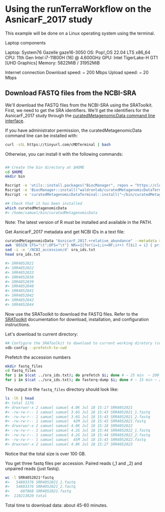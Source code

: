 # Using the runTerraWorkflow on the AsnicarF_2017 study

This example will be done on a Linux operating system using the
terminal.

Laptop components

Laptop: System76 Gazelle gaze16-3050
OS: Pop!_OS 22.04 LTS x86_64
CPU: 11th Gen Intel i7-11800H (16) @ 4.600GHz
GPU: Intel TigerLake-H GT1 [UHD Graphics]
Memory: 5822MiB / 31952MiB

Internet connection
Download speed: ~ 200 Mbps
Upload speed: ~ 20 Mbps

## Download FASTQ files from the NCBI-SRA

We'll download the FASTQ files from the NCBI-SRA using the SRAToolkit. First,
we need to get the SRA identifiers. We'll get the identifiers for the 
AsnicarF_2017 study through the 
[curatedMetagenomicData command line interface](https://github.com/waldronlab/curatedMetagenomicDataTerminal).

If you have administrator permission, the curatedMetagenomicData command line 
can be installed with:

```bash
curl -sSL https://tinyurl.com/cMDTerminal | bash
```

Otherwise, you can install it with the following commands: 

```bash

## Create the bin directory at $HOME
cd $HOME
mkdir bin

Rscript -e 'utils::install.packages("BiocManager", repos = "https://cloud.r-project.org/")'
Rscript -e 'BiocManager::install("waldronlab/curatedMetagenomicDataTerminal")'
Rscript -e 'curatedMetagenomicDataTerminal::install("~/bin/curatedMetagenomicData")'

## Check that it has been installed
which curatedMetagenomicData
#> /home/samuel/bin/curatedMetagenomicData
```

Note: The latest version of R must be installed and available in the PATH.

Get AsnicarF_2017 metadata and get NCBI IDs in a text file:

```bash
curatedMetagenomicData "AsnicarF_2017.+relative_abundance" --metadata > AsnicarF_2017_metadata.tsv
awk 'BEGIN {FS="\t";OFS="\t"} NR==1{for(i=1;i<=NF;i++) f[$i] = i} { print $(f["NCBI_accession"]) }' AsnicarF_2017_metadata.tsv > sra_ids.txt
sed -i -e '/NCBI_accession/d' sra_ids.txt
head sra_ids.txt

#> SRR4052021
#> SRR4052022
#> SRR4052033
#> SRR4052038
#> SRR4052039
#> SRR4052040
#> SRR4052041
#> SRR4052042
#> SRR4052043
#> SRR4052044
```

Now use the SRAToolkit to download the FASTQ files. Refer to the
[SRAToolkit](https://github.com/ncbi/sra-tools/wiki) documentation for download, installation, and configuration
instructions.

Let's download to current directory:

```bash
## Configure the SRAToolkit to download to current working diretory (cwd)
vdb-config --prefetch-to-cwd
```

Prefetch the accession numbers

```bash
mkdir fastq_files
cd fastq_files
for i in $(cat ../sra_ids.txt); do prefetch $i; done # ~ 25 min  ~ 200 Mbps 
for i in $(cat ../sra_ids.txt); do fasterq-dump $i; done # ~ 15 min ~ 200 Mbps 

```

The output in the `fastq_files` directory should look like:

```bash
ls -lh | head
#> total 117G
#> drwxrwxr-x 2 samuel samuel 4.0K Jul 18 15:17 SRR4052021
#> -rw-rw-r-- 1 samuel samuel 3.6G Jul 18 15:43 SRR4052021_1.fastq
#> -rw-rw-r-- 1 samuel samuel 3.6G Jul 18 15:43 SRR4052021_2.fastq
#> -rw-rw-r-- 1 samuel samuel  42M Jul 18 15:43 SRR4052021.fastq
#> drwxrwxr-x 2 samuel samuel 4.0K Jul 18 15:18 SRR4052022
#> -rw-rw-r-- 1 samuel samuel 4.2G Jul 18 15:44 SRR4052022_1.fastq
#> -rw-rw-r-- 1 samuel samuel 4.2G Jul 18 15:44 SRR4052022_2.fastq
#> -rw-rw-r-- 1 samuel samuel  45M Jul 18 15:43 SRR4052022.fastq
#> drwxrwxr-x 2 samuel samuel 4.0K Jul 18 15:27 SRR4052023
```

Notice that the total size is over 100 GB.

You get three fastq files per accession. Paired reads (\_1 and \_2) and
unpaired reads (just fastq).


```bash
wc -l SRR4052021*fastq
#>   54803376 SRR4052021_1.fastq
#>   54803376 SRR4052021_2.fastq
#>     607068 SRR4052021.fastq
#>  110213820 total
```


Total time to download data: about 45-60 minutes.





